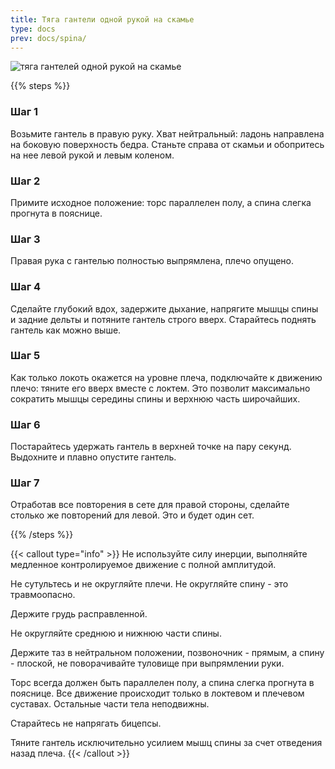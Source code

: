 ```yaml
---
title: Тяга гантели одной рукой на скамье
type: docs
prev: docs/spina/
---
```

![тяга гантелей одной рукой на скамье](https://github.com/user-attachments/assets/6d6aaaa0-51bc-4b43-a82d-5e812be28484)



{{% steps %}}

### Шаг 1
Возьмите гантель в правую руку.
Хват нейтральный: ладонь направлена на боковую поверхность бедра. Станьте справа от скамьи и обопритесь на нее левой рукой и левым коленом.

### Шаг 2
Примите исходное положение: торс параллелен полу, а спина слегка прогнута в пояснице.

### Шаг 3
Правая рука с гантелью полностью выпрямлена, плечо опущено.

### Шаг 4
Сделайте глубокий вдох, задержите дыхание, напрягите мышцы спины и задние дельты и потяните гантель строго вверх. Старайтесь поднять гантель как можно выше.

### Шаг 5
Как только локоть окажется на уровне плеча, подключайте к движению плечо: тяните его вверх вместе с локтем. Это позволит максимально сократить мышцы середины спины и верхнюю часть широчайших.

### Шаг 6
Постарайтесь удержать гантель в верхней точке на пару секунд.
Выдохните и плавно опустите гантель.

### Шаг 7
Отработав все повторения в сете для правой стороны, сделайте столько же повторений для левой.
Это и будет один сет.

{{% /steps %}}

{{< callout type="info" >}}
Не используйте силу инерции, выполняйте медленное контролируемое движение с полной амплитудой.

﻿﻿Не сутультесь и не округляйте плечи. ﻿﻿Не округляйте спину - это травмоопасно.
  
﻿﻿Держите грудь расправленной.
  
﻿﻿Не округляйте среднюю и нижнюю части спины.
  
﻿﻿Держите таз в нейтральном положении, позвоночник - прямым, а спину - плоской, не поворачивайте туловище при выпрямлении руки.
  
﻿﻿Торс всегда должен быть параллелен полу, а спина слегка прогнута в пояснице. Все движение происходит только в локтевом и плечевом суставах. Остальные части тела неподвижны.
  
﻿Старайтесь не напрягать бицепсы.
 
Тяните гантель исключительно усилием мышц спины за счет отведения назад плеча.
{{< /callout >}}
